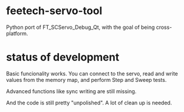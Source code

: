 # feetech-servo-tool
Python port of FT_SCServo_Debug_Qt, with the goal of being cross-platform.

# status of development

Basic funcionality works. You can connect to the servo, read and write values
from the memory map, and perform Step and Sweep tests.

Advanced functions like sync writing are still missing.

And the code is still pretty "unpolished". A lot of clean up is needed.
